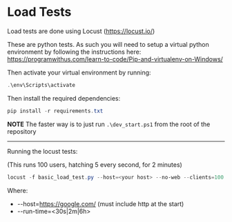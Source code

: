 # Load Tests
Load tests are done using Locust (https://locust.io/)

These are python tests. As such you will need to setup a virtual python environment by following the instructions here:
https://programwithus.com/learn-to-code/Pip-and-virtualenv-on-Windows/

Then activate your virtual environment by running:
```powershell
.\env\Scripts\activate
```

Then install the required dependencies:
```powershell
pip install -r requirements.txt
```

**NOTE**
The faster way is to just run ```.\dev_start.ps1``` from the root of the repository

-----

Running the locust tests:

(This runs 100 users, hatching 5 every second, for 2 minutes)

```powershell
locust -f basic_load_test.py --host=<your host> --no-web --clients=100 --hatch-rate=5 --run-time=2m
``` 
Where:
* --host=https://google.com/ (must include http at the start)
* --run-time=<30s|2m|6h>
